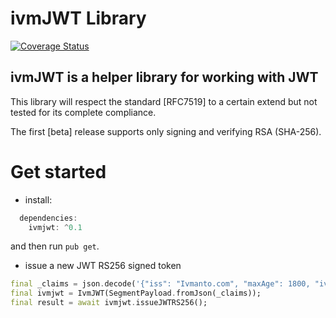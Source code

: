 # ivmJWT Library

[![Coverage Status](https://coveralls.io/repos/github/dasiyes/ivmjwt/badge.svg?branch=master)](https://coveralls.io/github/dasiyes/ivmjwt?branch=master)

## ivmJWT is a helper library for working with JWT

This library will respect the standard [RFC7519] to a certain extend but not tested for its complete compliance.  

The first [beta] release supports only signing and verifying RSA (SHA-256).

# Get started

* install:
```dart
  dependencies:
    ivmjwt: ^0.1
```
and then run `pub get`.

* issue a new JWT RS256 signed token
```dart
final _claims = json.decode('{"iss": "Ivmanto.com", "maxAge": 1800, "ivmanto": "dev"}') as Map<String, dynamic>;
final ivmjwt = IvmJWT(SegmentPayload.fromJson(_claims));
final result = await ivmjwt.issueJWTRS256();
```
